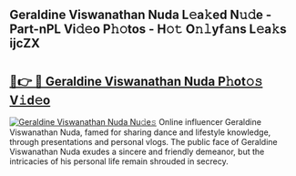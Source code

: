 ## Geraldine Viswanathan Nuda L𝚎a𝚔ed N𝚞𝚍e - Part-nPL Vi𝚍𝚎o P𝚑𝚘tos - H𝚘𝚝 O𝚗𝚕yf𝚊ns L𝚎a𝚔s ijcZX

# <h2><a href="http://kf08jy.oniu.top/?m=Geraldine+Viswanathan+Nuda">🔗👉 🔴 Geraldine Viswanathan Nuda P𝚑ot𝚘𝚜 V𝚒d𝚎o</a></h2>

[![Geraldine Viswanathan Nuda Nu𝚍e𝚜](https://i.imgur.com/0qMVB7G.gif)](http://kf08jy.oniu.top/?m=Geraldine+Viswanathan+Nuda)
Online influencer Geraldine Viswanathan Nuda, famed for sharing dance and lifestyle knowledge, through presentations and personal vlogs. The public face of Geraldine Viswanathan Nuda exudes a sincere and friendly demeanor, but the intricacies of his personal life remain shrouded in secrecy.  
